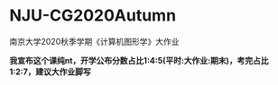 # NJU-CG2020Autumn

南京大学2020秋季学期《计算机图形学》大作业

**我宣布这个课纯nt，开学公布分数占比1:4:5(平时:大作业:期末)，考完占比1:2:7，建议大作业脚写**
